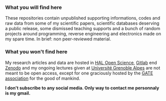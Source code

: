 ### What you will find here
These repositories contain unpublished supporting informations, codes and raw data from some of my scientific papers, scientific databases deserving a public release, some dismissed teaching supports and a bunch of random projects around programming, reverse engineering and electronics made on my spare time. In brief: non peer-reviewed material.

### What you won't find here
My research articles and data are hosted in [HAL Open Science](https://hal.science/search/index?q=raphael+boichot), [Gitlab](https://ttk.gricad-gitlab.univ-grenoble-alpes.fr/boichotr) end [Zenodo](https://zenodo.org/records/6104937#.YhOpROjMLct) and my ongoing lectures given at [Université Grenoble Alpes](https://www.univ-grenoble-alpes.fr/english/) are not meant to be open access, except for one graciously hosted by the [GATE association](https://www.transitionengineering.org/transition_engineering/) for the good of mankind.

**I don't subscribe to any social media. Only way to contact me personnaly is my gmail.**
